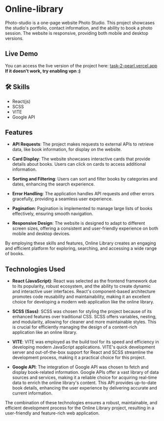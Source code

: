 # Online-library

Photo-studio is a one-page website Photo Studio. This project showcases the studio's portfolio, contact information, and the ability to book a photo session. The website is responsive, providing both mobile and desktop versions.

## Live Demo
You can access the live version of the project here:  [ task-2-pearl.vercel.app](https://task-2-pearl.vercel.app/)
**If it doesn't work, try enabling vpn :)**

## 🛠 Skills
- React(js)
- SCSS
- VITE
- Google API

## Features

- **API Requests**: The project makes requests to external APIs to retrieve data, like book information, for display on the website.

- **Card Display**: The website showcases interactive cards that provide details about books. Users can click on cards to access additional information.

- **Sorting and Filtering**: Users can sort and filter books by categories and dates, enhancing the search experience.

- **Error Handling**: The application handles API requests and other errors gracefully, providing a seamless user experience.

- **Pagination**: Pagination is implemented to manage large lists of books effectively, ensuring smooth navigation.

- **Responsive Design**: The website is designed to adapt to different screen sizes, offering a consistent and user-friendly experience on both mobile and desktop devices.

By employing these skills and features, Online Library creates an engaging and efficient platform for exploring, searching, and accessing a wide range of books.

## Technologies Used

- **React (JavaScript)**: React was selected as the frontend framework due to its popularity, robust ecosystem, and the ability to create dynamic and interactive user interfaces. React's component-based architecture promotes code reusability and maintainability, making it an excellent choice for developing a modern web application like the online library.

- **SCSS (Sass)**: SCSS was chosen for styling the project because of its enhanced features over traditional CSS. SCSS offers variables, nesting, and modularity, allowing for cleaner and more maintainable styles. This is crucial for efficiently managing the design of a content-rich application like an online library.

- **VITE**: VITE was employed as the build tool for its speed and efficiency in developing modern JavaScript applications. VITE's quick development server and out-of-the-box support for React and SCSS streamline the development process, making it a practical choice for this project.

- **Google API**: The integration of Google API was chosen to fetch and display book-related information. Google APIs offer a vast library of data sources and services, making it a reliable choice for acquiring real-time data to enrich the online library's content. This API provides up-to-date book details, enhancing the user experience by delivering accurate and current information.

The combination of these technologies ensures a robust, maintainable, and efficient development process for the Online Library project, resulting in a user-friendly and feature-rich web application.








